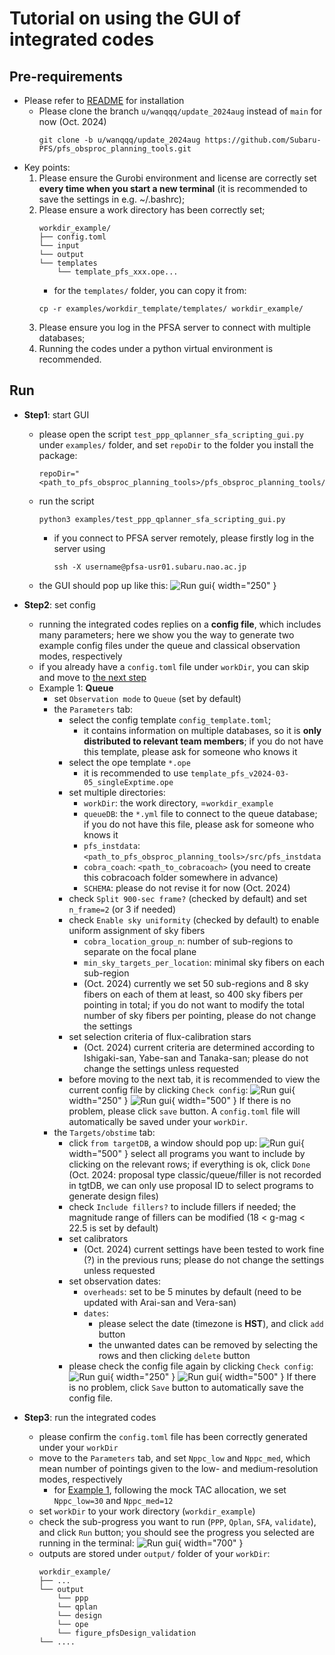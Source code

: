 # Tutorial on using the GUI of integrated codes

## Pre-requirements

- Please refer to [README](../README.md) for installation 
    - Please clone the branch `u/wanqqq/update_2024aug` instead of `main` for now (Oct. 2024)
        ```shell
        git clone -b u/wanqqq/update_2024aug https://github.com/Subaru-PFS/pfs_obsproc_planning_tools.git
        ```
- Key points:
    1. Please ensure the Gurobi environment and license are correctly set **every time when you start a new terminal** (it is recommended to save the settings in e.g. ~/.bashrc);
    2. Please ensure a work directory has been correctly set;
        ```shell
        workdir_example/
        ├── config.toml
        └── input
        └── output
        └── templates
            └── template_pfs_xxx.ope...
        ```
        - for the `templates/` folder, you can copy it from:
        ```shell
        cp -r examples/workdir_template/templates/ workdir_example/
        ```
    3. Please ensure you log in the PFSA server to connect with multiple databases;
    4. Running the codes under a python virtual environment is recommended.

## Run

- <a id="step1">**Step1**: start GUI</a>
    - please open the script `test_ppp_qplanner_sfa_scripting_gui.py` under `examples/` folder, and set `repoDir` to the folder you install the package:
        ```shell
        repoDir="<path_to_pfs_obsproc_planning_tools>/pfs_obsproc_planning_tools/src/pfs_obsproc_planning"
        ```
    - run the script
        ```shell
        python3 examples/test_ppp_qplanner_sfa_scripting_gui.py 
        ```
        - if you connect to PFSA server remotely, please firstly log in the server using
            ```shell
            ssh -X username@pfsa-usr01.subaru.nao.ac.jp
            ```
    - the GUI should pop up like this:
        ![Run gui](tutorial_fig/gui_window.png){ width="250" }

- <a id="step2">**Step2**: set config</a>
    - running the integrated codes replies on a **config file**, which includes many parameters; here we show you the way to generate two example config files under the queue and classical observation modes, respectively
    - if you already have a `config.toml` file under `workDir`, you can skip and move to [the next step](#step3)
    - <a id="example1">Example 1</a>: **Queue**
        - set `Observation mode` to `Queue` (set by default)
        - the `Parameters` tab:
            - select the config template `config_template.toml`; 
                - it contains information on multiple databases, so it is **only distributed to relevant team members**; if you do not have this template, please ask for someone who knows it
            - select the ope template `*.ope`
                - it is recommended to use `template_pfs_v2024-03-05_singleExptime.ope`
            - set multiple directories:
                - `workDir`: the work directory, =`workdir_example`
                - `queueDB`: the `*.yml` file to connect to the queue database; if you do not have this file, please ask for someone who knows it
                - `pfs_instdata`: `<path_to_pfs_obsproc_planning_tools>/src/pfs_instdata`
                - `cobra_coach`: `<path_to_cobracoach>` (you need to create this cobracoach folder somewhere in advance)
                - `SCHEMA`: please do not revise it for now (Oct. 2024)
            - check `Split 900-sec frame?` (checked by default) and set `n_frame=2` (or 3 if needed)
            - check `Enable sky uniformity` (checked by default) to enable uniform assignment of sky fibers
                - `cobra_location_group_n`: number of sub-regions to separate on the focal plane
                - `min_sky_targets_per_location`: minimal sky fibers on each sub-region
                - (Oct. 2024) currently we set 50 sub-regions and 8 sky fibers on each of them at least, so 400 sky fibers per pointing in total; if you do not want to modify the total number of sky fibers per pointing, please do not change the settings
            - set selection criteria of flux-calibration stars 
                - (Oct. 2024) current criteria are determined according to Ishigaki-san, Yabe-san and Tanaka-san; please do not change the settings unless requested
            - before moving to the next tab, it is recommended to view the current config file by clicking `Check config`:
                ![Run gui](tutorial_fig/gui_tab1.png){ width="250" }
                ![Run gui](tutorial_fig/gui_config_tab1.png){ width="500" }
                If there is no problem, please click `save` button. A `config.toml` file will automatically be saved under your `workDir`.
        - the `Targets/obstime` tab:
            - click `from targetDB`, a window should pop up:
                ![Run gui](tutorial_fig/gui_psl.png){ width="500" }
                select all programs you want to include by clicking on the relevant rows; if everything is ok, click `Done` 
                (Oct. 2024: proposal type classic/queue/filler is not recorded in tgtDB, we can only use proposal ID to select programs to generate design files) 
            - check `Include fillers?` to include fillers if needed; the magnitude range of fillers can be modified (18 < g-mag < 22.5 is set by default)
            - set calibrators
                - (Oct. 2024) current settings have been tested to work fine (?) in the previous runs; please do not change the settings unless requested
            - set observation dates:
                - `overheads`: set to be 5 minutes by default (need to be updated with Arai-san and Vera-san)
                - `dates`: 
                    - please select the date (timezone is **HST**), and click `add` button
                    - the unwanted dates can be removed by selecting the rows and then clicking `delete` button
            - please check the config file again by clicking `Check config`:
                ![Run gui](tutorial_fig/gui_tab2.png){ width="250" }
                ![Run gui](tutorial_fig/gui_config_tab2.png){ width="500" }
                If there is no problem, click `Save` button to automatically save the config file.
- <a id="step3">**Step3**: run the integrated codes</a>
    - please confirm the `config.toml` file has been correctly generated under your `workDir`
    - move to the `Parameters` tab, and set `Nppc_low` and `Nppc_med`, which mean number of pointings given to the low- and medium-resolution modes, respectively
        - for [Example 1](#example1), following the mock TAC allocation, we set `Nppc_low=30` and `Nppc_med=12`
    - set `workDir` to your work directory (`workdir_example`)
    - check the sub-progress you want to run (`PPP`, `Qplan`, `SFA`, `validate`), and click `Run` button; you should see the progress you selected are running in the terminal:
    ![Run gui](tutorial_fig/gui_run.png){ width="700" }
    - outputs are stored under `output/` folder of your `workDir`:
        ```shell
        workdir_example/
        ├── ...
        └── output
            └── ppp
            └── qplan
            └── design
            └── ope
            └── figure_pfsDesign_validation
        └── ....
        ```



        

